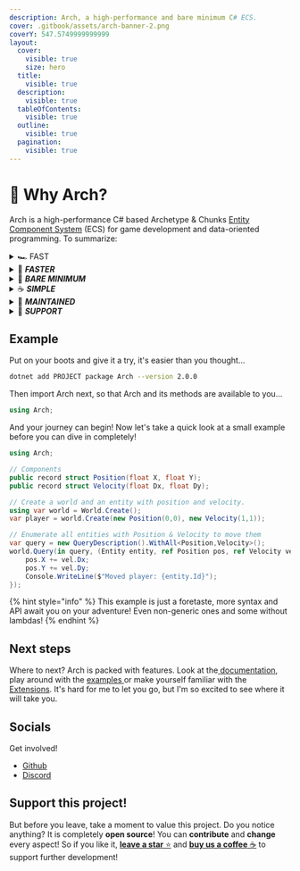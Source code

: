 ```yaml
---
description: Arch, a high-performance and bare minimum C# ECS.
cover: .gitbook/assets/arch-banner-2.png
coverY: 547.5749999999999
layout:
  cover:
    visible: true
    size: hero
  title:
    visible: true
  description:
    visible: true
  tableOfContents:
    visible: true
  outline:
    visible: true
  pagination:
    visible: true
---
```


# 🌄 Why Arch?

Arch is a high-performance C# based Archetype & Chunks [Entity Component System](https://www.wikiwand.com/en/Entity_component_system) (ECS) for game development and data-oriented programming. To summarize:

<details>

<summary>🏎️ FAST </summary>

Best cache efficiency, iteration, and allocation speed. Plays in the same league as C++/Rust ECS Libs!

</details>

<details>

<summary>🚀 <em><strong>FASTER</strong></em></summary>

Arch is on average quite faster than other ECS implemented in C#. Check out this [Benchmark](https://github.com/Doraku/Ecs.CSharp.Benchmark)!

</details>

<details>

<summary>🤏 <em><strong>BARE MINIMUM</strong></em></summary>

Not bloated, it's small and only provides the essentials for you!

</details>

<details>

<summary>☕️ <em><strong>SIMPLE</strong></em> </summary>

Promotes a clean, minimal, and self-explanatory API that is simple by design. Check out the [Wiki](https://github.com/genaray/Arch/wiki)!

</details>

<details>

<summary>💪 <em><strong>MAINTAINED</strong></em> </summary>

It's actively being worked on, maintained, and comes along several [Extensions](https://github.com/genaray/Arch.Extended)!

</details>

<details>

<summary>🚢 <em><strong>SUPPORT</strong></em> </summary>

Supports .NetStandard 2.1, .Net Core 8, and therefore you may use it with Unity, Godot or any other C#-Project!

</details>

## Example <a href="#preparing-for-an-adventure" id="preparing-for-an-adventure"></a>

Put on your boots and give it a try, it's easier than you thought...

```sh
dotnet add PROJECT package Arch --version 2.0.0
```

Then import Arch next, so that Arch and its methods are available to you...

```csharp
using Arch;
```

And your journey can begin! Now let's take a quick look at a small example before you can dive in completely!

```csharp
using Arch;

// Components
public record struct Position(float X, float Y);
public record struct Velocity(float Dx, float Dy);

// Create a world and an entity with position and velocity.
using var world = World.Create();
var player = world.Create(new Position(0,0), new Velocity(1,1));

// Enumerate all entities with Position & Velocity to move them
var query = new QueryDescription().WithAll<Position,Velocity>();
world.Query(in query, (Entity entity, ref Position pos, ref Velocity vel) => {
    pos.X += vel.Dx;
    pos.Y += vel.Dy;
    Console.WriteLine($"Moved player: {entity.Id}"); 
}); 
```

{% hint style="info" %}
This example is just a foretaste, more syntax and API await you on your adventure! Even non-generic ones and some without lambdas!
{% endhint %}

## Next steps <a href="#setting-off-on-an-odyssey" id="setting-off-on-an-odyssey"></a>

Where to next? Arch is packed with features. Look at the[ documentation](broken-reference), play around with the [examples ](broken-reference)or make yourself familiar with the[ Extensions](broken-reference). It's hard for me to let you go, but I'm so excited to see where it will take you.

## Socials

Get involved!

* [Github](https://github.com/genaray/Arch)
* [Discord](https://discord.gg/htc8tX3NxZ)

## Support this project!

But before you leave, take a moment to value this project. Do you notice anything? It is completely **open source**! You can **contribute** and **change** every aspect! So if you like it, [**leave a star** ⭐](https://github.com/genaray/Arch) and [**buy us a coffee** ☕](https://github.com/sponsors/genaray) to support further development!
